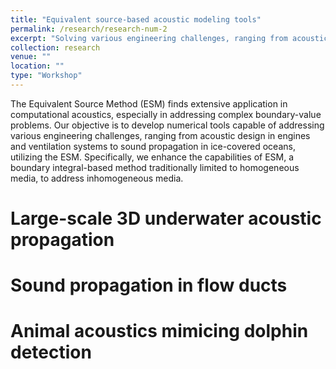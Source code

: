 ```yaml
---
title: "Equivalent source-based acoustic modeling tools"
permalink: /research/research-num-2
excerpt: "Solving various engineering challenges, ranging from acoustic design in engines and ventilation systems to sound propagation in ice-covered oceans, using the powerful equivalent source method"
collection: research
venue: ""
location: ""
type: "Workshop"
---
```


The Equivalent Source Method (ESM) finds extensive application in computational acoustics, especially in addressing complex boundary-value problems. Our objective is to develop numerical tools capable of addressing various engineering challenges, ranging from acoustic design in engines and ventilation systems to sound propagation in ice-covered oceans, utilizing the ESM. Specifically, we enhance the capabilities of ESM, a boundary integral-based method traditionally limited to homogeneous media, to address inhomogeneous media.

Large-scale 3D underwater acoustic propagation
======

Sound propagation in flow ducts
======

Animal acoustics mimicing dolphin detection
======
